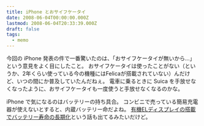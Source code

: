 ```yaml
---
title: iPhone とおサイフケータイ
date: 2008-06-04T00:00:00.000Z
lastmod: 2008-06-04T20:33:39.000Z
draft: false
tags:
  - memo
---
```


今回の iPhone 発表の件で一番驚いたのは、「おサイフケータイが無いから…」という意見をよく目にしたこと。 おサイフケータイは使ったことがない（というか、2年くらい使っている今の機種にはFelicaが搭載されていない）んだけど、いつの間にか普及していたんだねぇ。 電車に乗るときに Suica を手放せなくなったように、おサイフケータイも一度使うと手放せなくなるのかな。

iPhone で気になるのはバッテリーの持ち具合。 コンビニで売っている簡易充電器が使えないとすると、内蔵バッテリー命だよね。 [有機ELディスプレイの搭載でバッテリー寿命の長期化](http://itpro.nikkeibp.co.jp/article/NEWS/20080604/306327/)という話も出てるみたいだけど。

